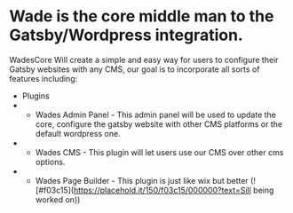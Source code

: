 # Wade is the core middle man to the Gatsby/Wordpress integration.

WadesCore Will create a simple and easy way for users to configure their Gatsby websites with any CMS, our goal is to incorporate all sorts of features including:
- Plugins
- - Wades Admin Panel - This admin panel will be used to update the core, configure the gatsby website with other CMS platforms or the default wordpress one.
- - Wades CMS - This plugin will let users use our CMS over other cms options.
- - Wades Page Builder - This plugin is just like wix but better (![#f03c15](https://placehold.it/150/f03c15/000000?text=Sill being worked on))
